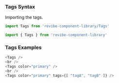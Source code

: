 ### Tags Syntax

Importing the tags.
```js static
import Tags from 'revibe-component-library/Tags'

import { Tags } from 'revibe-component-library'
```

### Tags Examples
```js padded
<Tags />
<br />
<Tags color="primary" />
<br />
<Tags color="primary" tags={[ "tagA", "tagB" ]} />
```